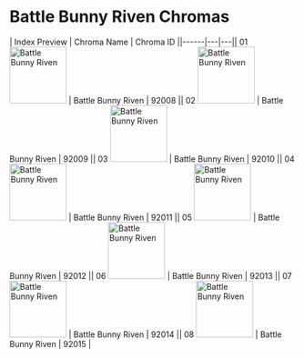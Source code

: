 # Battle Bunny Riven Chromas

| Index  Preview | Chroma Name | Chroma ID ||------|---|---|| 01  <img src='https://raw.communitydragon.org/latest/plugins/rcp-be-lol-game-data/global/default/v1/champion-chroma-images/92/92008.png' alt='Battle Bunny Riven' width='100'> | Battle Bunny Riven | 92008 || 02  <img src='https://raw.communitydragon.org/latest/plugins/rcp-be-lol-game-data/global/default/v1/champion-chroma-images/92/92009.png' alt='Battle Bunny Riven' width='100'> | Battle Bunny Riven | 92009 || 03  <img src='https://raw.communitydragon.org/latest/plugins/rcp-be-lol-game-data/global/default/v1/champion-chroma-images/92/92010.png' alt='Battle Bunny Riven' width='100'> | Battle Bunny Riven | 92010 || 04  <img src='https://raw.communitydragon.org/latest/plugins/rcp-be-lol-game-data/global/default/v1/champion-chroma-images/92/92011.png' alt='Battle Bunny Riven' width='100'> | Battle Bunny Riven | 92011 || 05  <img src='https://raw.communitydragon.org/latest/plugins/rcp-be-lol-game-data/global/default/v1/champion-chroma-images/92/92012.png' alt='Battle Bunny Riven' width='100'> | Battle Bunny Riven | 92012 || 06  <img src='https://raw.communitydragon.org/latest/plugins/rcp-be-lol-game-data/global/default/v1/champion-chroma-images/92/92013.png' alt='Battle Bunny Riven' width='100'> | Battle Bunny Riven | 92013 || 07  <img src='https://raw.communitydragon.org/latest/plugins/rcp-be-lol-game-data/global/default/v1/champion-chroma-images/92/92014.png' alt='Battle Bunny Riven' width='100'> | Battle Bunny Riven | 92014 || 08  <img src='https://raw.communitydragon.org/latest/plugins/rcp-be-lol-game-data/global/default/v1/champion-chroma-images/92/92015.png' alt='Battle Bunny Riven' width='100'> | Battle Bunny Riven | 92015 |